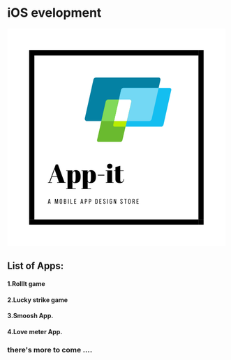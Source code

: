 # iOS evelopment

![](/images/app-it.white.png "Appit logo")

## List of Apps:
#### 1.RollIt game
#### 2.Lucky strike game
#### 3.Smoosh App.
#### 4.Love meter App.



### there's more to come ....
